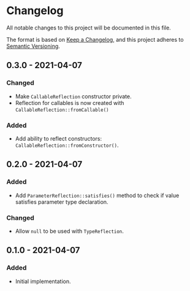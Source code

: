 # Changelog

All notable changes to this project will be documented in this file.

The format is based on [Keep a Changelog](https://keepachangelog.com/en/1.0.0/),
and this project adheres to [Semantic Versioning](https://semver.org/spec/v2.0.0.html).

## 0.3.0 - 2021-04-07
### Changed
- Make `CallableReflection` constructor private.
- Reflection for callables is now created with `CallableReflection::fromCallable()` 

### Added
- Add ability to reflect constructors: `CallableReflection::fromConstructor()`.

## 0.2.0 - 2021-04-07
### Added
- Add `ParameterReflection::satisfies()` method to check if value satisfies parameter type declaration.

### Changed
- Allow `null` to be used with `TypeReflection`.

## 0.1.0 - 2021-04-07
### Added
- Initial implementation.

